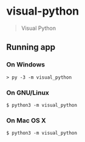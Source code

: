 # visual-python

> Visual Python

## Running app

### On Windows

```shell
> py -3 -m visual_python
```

### On GNU/Linux

```shell
$ python3 -m visual_python
```

### On Mac OS X

```shell
$ python3 -m visual_python
```
